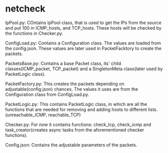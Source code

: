 # netcheck

IpPool.py:
COntains IpPool class, that is used to get the IPs from the source and put 100 in ICMP_hosts, and TCP_hosts. These hosts will be checked by the functions in Checker.py.

ConfigLoad.py:
Contains a Configuration class. The values are loaded from the config.json. These values are later used in PacketFacktory to create the packets.

PacketsBase.py:
Contains a base Packet class, its' child classes(ICMP_packet, TCP_packet) and a SingletonMeta class(later used by PacketLogic class).

PacketFactory.py:
This creates the packets depending on adjustable(config.json) chances. The values it uses are from the Configuration class from ConfigLoad.py.

PacketLogic.py:
This contains PacketLogic class, in which are all the functions that are needed for
removing and adding hosts to different lists.(unreachable_ICMP, reachable_TCP)

Checker.py:
For now it contains functions: check_tcp, check_icmp and task_creator(creates async tasks from the aforementioned checker functions).

Config.json:
Contains the adjustable parameters of the packets.
